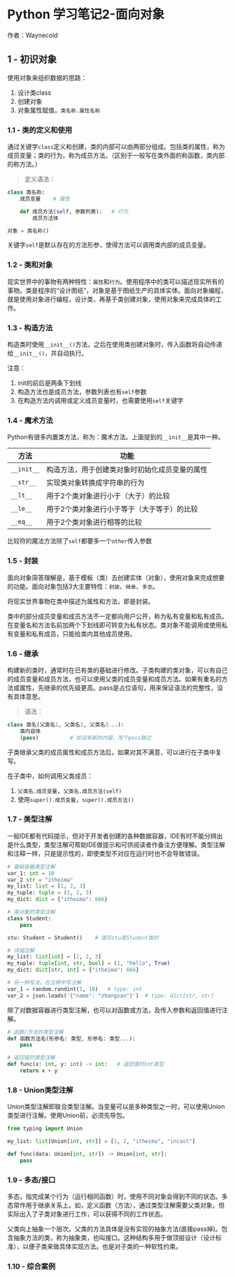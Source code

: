 # Python 学习笔记2-面向对象

作者：Waynecold

## 1 - 初识对象

使用对象来组织数据的思路：

1. 设计类class
2. 创建对象
3. 对象属性赋值，`类名称.属性名称`

### 1.1 - 类的定义和使用

通过关键字`class`定义和创建，类的内部可以由两部分组成。包括类的属性，称为成员变量；类的行为，称为成员方法。（区别于一般写在类外面的称函数，类内部的称方法。）

> 定义语法：

```py
class 类名称:
    成员变量    # 属性

    def 成员方法(self, 参数列表):   # 行为
        成员方法体

对象 = 类名称()
```

关键字`self`是默认存在的方法形参，使得方法可以调用类内部的成员变量。

### 1.2 - 类和对象

现实世界中的事物有两种特性：`属性`和`行为`。使用程序中的类可以描述现实所有的事物。类是程序的“设计图纸”，对象是基于图纸生产的具体实体。面向对象编程，就是使用对象进行编程，设计类，再基于类创建对象，使用对象来完成具体的工作。

### 1.3 - 构造方法

构造类时使用`__init__()`方法，之后在使用类创建对象时，传入函数将自动传递给`__init__()`，并自动执行。

 注意：

1. init的前后是两条下划线
2. 构造方法也是成员方法，参数列表也有`self`参数
3. 在构造方法内调用或定义成员变量时，也需要使用`self`关键字

### 1.4 - 魔术方法

Python有很多内置类方法，称为：魔术方法。上面提到的`__init__`是其中一种。

|方法|功能|
|---|---|
|`__init__`|构造方法，用于创建类对象时初始化成员变量的属性|
|`__str__`|实现类对象转换成字符串的行为|
|`__lt__`|用于2个类对象进行小于（大于）的比较|
|`__le__`|用于2个类对象进行小于等于（大于等于）的比较|
|`__eq__`|用于2个类对象进行相等的比较|

比较符的魔法方法除了`self`都要多一个`other`传入参数

### 1.5 - 封装

面向对象简答理解是，基于模板（类）去创建实体（对象），使用对象来完成想要的功能。面向对象包括3大主要特性：`封装`、`继承`、`多态`。

将现实世界事物在类中描述为属性和方法，即是封装。

类中的部分成员变量和成员方法不一定都向用户公开，称为私有变量和私有成员。在变量名和方法名前加两个下划线即可转变为私有状态。类对象不能调用或使用私有变量和私有成员，只能给类内其他成员使用。

### 1.6 - 继承

构建新的类时，通常时在已有类的基础进行修改。子类构建的类对象，可以有自己的成员变量和成员方法，也可以使用父类的成员变量和成员方法。如果有重名的方法或属性，先继承的优先级更高。pass是占位语句，用来保证语法的完整性，没有具体意思。

> 语法：

```py
class 类名(父类名1, 父类名2, 父类名3...):
    类内容体
    (pass)          # 如没有新的内容，写个pass跳过
```

子类继承父类的成员属性和成员方法后，如果对其不满意，可以进行在子类中复写。

在子类中，如何调用父类成员：

1. `父类名.成员变量`，`父类名.成员方法(self)`
2. 使用`super().成员变量`，`super().成员方法()`

### 1.7 - 类型注解

一般IDE都有代码提示，但对于开发者创建的各种数据容器，IDE有时不能分辨出是什么类型，类型注解可帮助IDE做提示和可供阅读者作备注方便理解。类型注解和注释一样，只是提示性的，即使类型不对应在运行时也不会导致错误。

```py
# 基础容器类型注解
var_1: int = 10
var_2 str = "itheima"
my_list: list = [1, 2, 3]
my_tuple: tuple = (1, 2, 3)
my_dict: dict = {"itheima": 666}

# 类对象的类型注解
class Student:
    pass

stu: Student = Student()    # 提示stu是Student类的

# 详细注解
my_list: list[int] = [1, 2, 3]
my_tuple: tuple[int, str, bool] = (1, "hello", True)
my_dict: dict[str, int] = {"itheima": 666}

# 另一种写法，在注释中写注解
var_1 = random.randint(1, 10)   # type: int
var_2 = json.loads('{"name": "zhangsan"}')  # type: dict[str, str]

```

除了对数据容器进行类型注解，也可以对函数或方法，及传入参数和返回值进行注解。

```py
# 函数/方法的类型注解
def 函数方法名(形参名: 类型, 形参名: 类型...):
    pass

# 返回值的类型注解
def func(x: int, y: int) -> int:   # 返回值时int类型
    return x + y
```

### 1.8 - Union类型注解

Union类型注解即联合类型注解。当变量可以是多种类型之一时，可以使用Union类型进行注解。使用Union前，必须先导包。

```py
from typing import Union

my_list: list[Union[int, str]] = [1, 2, "itheima", "incast"]

def func(data: Union[int, str]) -> Union[int, str]:
    pass

```

### 1.9 - 多态/接口

多态，指完成某个行为（运行相同函数）时，使用不同对象会得到不同的状态。多态常作用于继承关系上。如，定义函数（方法），通过类型注解需要父类对象，但实际出入了子类对象进行工作，可以获得不同的工作状态。

父类向上抽象一个层次。父类的方法具体是没有实现的抽象方法(直接pass掉)。包含抽象方法的类，称为抽象类，也叫接口。这种结构多用于做顶层设计（设计标准），以便子类来做具体实现方法。也是对子类的一种软性约束。

### 1.10 - 综合案例
